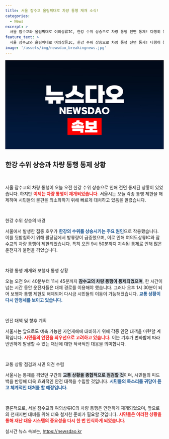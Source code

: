 ```yaml
---
title: 서울 잠수교 올림픽대로 차량 통행 재개 소식!
categories:
  - News
excerpt: >
  서울 잠수교와 올림픽대로 여의상류IC, 한강 수위 상승으로 차량 통행 전면 통제! 다행히 통행 재개 소식이 전해지며 긴장감이 풀렸습니다. 집중 호우가 만든 긴박했던 상황, 자세한 내용은 기사에서 확인하세요!
feature_text: >
  서울 잠수교와 올림픽대로 여의상류IC, 한강 수위 상승으로 차량 통행 전면 통제! 다행히 통행 재개 소식이 전해지며 긴장감이 풀렸습니다. 집중 호우가 만든 긴박했던 상황, 자세한 내용은 기사에서 확인하세요!
image: '/assets/img/newsdao_breakingnews.jpg'
---
```


<p><img src="/assets/img/newsdao_breakingnews.jpg" alt="koreaapp 속보" /></p>

<h2 data-ke-size="size26">한강 수위 상승과 차량 통행 통제 상황</h2>

<p data-ke-size="size16">&nbsp;</p>

<p>서울 잠수교의 차량 통행이 오늘 오전 한강 수위 상승으로 인해 전면 통제된 상황이 있었습니다. 하지만 <b><span style="color: #ee2323;">이제는 차량 통행이 재개되었습니다.</span></b> 서울시는 오늘 각종 통행 제한을 해제하며 시민들의 불편을 최소화하기 위해 빠르게 대처하고 있음을 알렸습니다.</p>

<p data-ke-size="size16">&nbsp;</p>

<p>한강 수위 상승의 배경</p>

<p>서울에서 발생한 집중 호우가 <b><span style="color: #1a5490;">한강의 수위를 상승시키는 주요 원인</span></b>으로 작용했습니다. 이를 뒷받침하기 위해 팔당댐에서 방류량이 급증했으며, 이로 인해 여의도상류IC와 잠수교의 차량 통행이 제한되었습니다. 특히 오전 9시 50분까지 지속된 통제로 인해 많은 운전자가 불편을 겪었습니다.</p>

<p data-ke-size="size16">&nbsp;</p>

<p>차량 통행 재개와 보행자 통행 상황</p>

<p>오늘 오전 9시 40분부터 11시 45분까지 <b><span style="background-color: #21538527;">잠수교의 차량 통행이 통제되었으며</span></b>, 한 시간이 넘는 시간 동안 운전자들은 대체 경로를 이용해야 했습니다. 그러나 오후 1시 30분이 되어 보행자 통행 제한도 해제되어 다시금 시민들의 이동이 가능해졌습니다. <b><span style="color: #1a5490;">교통 상황이 다시 안정세를 보이고 있습니다.</span></b></p>

<p data-ke-size="size16">&nbsp;</p>

<p>안전 대책 및 향후 계획</p>

<p>서울시는 앞으로도 예측 가능한 자연재해에 대비하기 위해 각종 안전 대책을 마련할 계획입니다. <b><span style="color: #ee2323;">시민들의 안전을 최우선으로 고려하고 있습니다.</span></b> 이는 기후가 변화함에 따라 빈번하게 발생할 수 있는 재난에 대한 적극적인 대응을 의미합니다. </p>

<p data-ke-size="size16">&nbsp;</p>

<p>교통 상황 점검과 시민 의견 수렴</p>

<p>서울시는 통제를 겪었던 구간의 <b><span style="background-color: #21538527;">교통 상황을 종합적으로 점검할 것</span></b>이며, 시민들의 피드백을 반영해 더욱 효과적인 안전 대책을 수립할 것입니다. <b><span style="color: #1a5490;">시민들의 목소리를 귀담아 듣고 체계적인 대처를 할 예정입니다.</span></b></p>

<p data-ke-size="size16">&nbsp;</p>

<p>결론적으로, 서울 잠수교와 여의상류IC의 차량 통행은 안전하게 재개되었으며, 앞으로의 천재지변 대비를 위해 더욱 철저한 준비가 필요할 것입니다. <b><span style="color: #ee2323;">시민들은 이러한 상황을 통해 재난 대응 시스템의 중요성을 다시 한 번 인식하게 되었습니다.</span></b></p>
실시간 뉴스 속보는, <a href="https://newsdao.kr" rel="dofollow">https://newsdao.kr</a>


